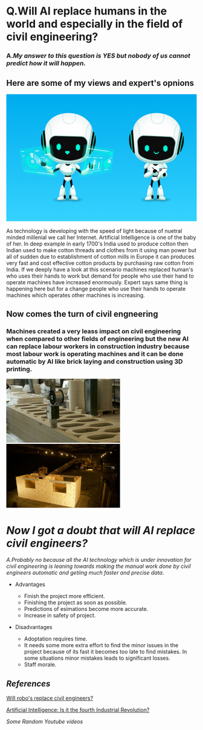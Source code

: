 # Q.Will AI replace humans in the world and especially in the field of civil engineering?

### A._My answer to this question is_ *YES* _but nobody of us cannot predict how it will happen._

## Here are some of my views and expert's opnions

![Display picture](Photos/roboai.png)

<p>As technology is developing with the speed of light because of nuetral minded millenial we call her Internet. Artificial Intelligence is one of the baby of her. In deep example in early 1700's India used to produce cotton then Indian used to make cotton threads and clothes from it using man power but all of sudden due to establishment of cotton mills in Europe it can produces very fast and cost effective cotton products by purchasing raw cotton from India. If we deeply have a look at this scenario machines replaced human's who uses their hands to work but demand for people who use their hand to operate machines have increased enormously. Expert says same thing is happening here but for a change people who use their hands to operate machines which operates other machines is increasing.</p>

## Now comes the turn of civil engneering 

### Machines created a very leass impact on civil engineering when compared to other fields of engineering but the new AI can replace labour workers in construction industry because most labour work is operating machines and it can be done automatic by AI like brick laying and construction using 3D printing.  
![Display picture](Photos/3Dprint.png) ![Display picture](Photos/brick.png)

# *Now I got a doubt that will AI replace civil engineers?*

*A.*_Probably no because all the AI technology which is under innovation for civil engineering is leaning towards making the manual work done by civil engineers automatic and getiing much faster and precise data._

* Advantages
  
   * Finish the project more efficient.
   * Finishing the project as soon as possible.
   * Predictions of esimations become more accurate.
   * Increase in safety of project.

* Disadvantages

   * Adoptation requires time.
   * It needs some more extra effort to find the minor issues in the project because of its fast it becomes too late to find mistakes. In some situations minor mistakes leads to significant losses. 
   * Staff morale. 

## *References*   

[Will robo's replace civil engineers?](https://academy.archistar.ai/will-architects-and-engineers-be-replaced-by-robots)

[Artificial Intelligence: Is it the fourth Industrial Revolution?](https://medium.com/mmc-writes/the-fourth-industrial-revolution-a-primer-on-artificial-intelligence-ai-ff5e7fffcae1)

*Some Random Youtube videos*





